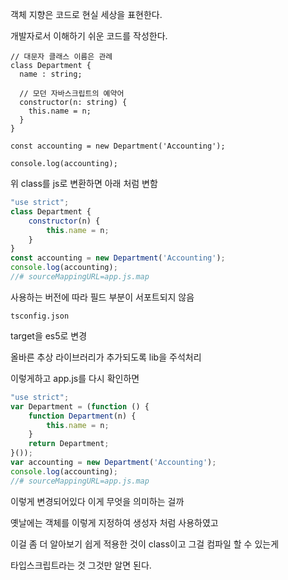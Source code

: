 객체 지향은 코드로 현실 세상을 표현한다.

개발자로서 이해하기 쉬운 코드를 작성한다.

```tsx
// 대문자 클래스 이름은 관례
class Department {
  name : string;

  // 모던 자바스크립트의 예약어
  constructor(n: string) {
    this.name = n;
  }
}

const accounting = new Department('Accounting');

console.log(accounting);
```

위 class를 js로 변환하면 아래 처럼 변함

```jsx
"use strict";
class Department {
    constructor(n) {
        this.name = n;
    }
}
const accounting = new Department('Accounting');
console.log(accounting);
//# sourceMappingURL=app.js.map
```

사용하는 버전에 따라 필드 부분이 서포트되지 않음

`tsconfig.json`

target을 es5로 변경

올바른 추상 라이브러리가 추가되도록 lib을 주석처리

이렇게하고 app.js를 다시 확인하면

```jsx
"use strict";
var Department = (function () {
    function Department(n) {
        this.name = n;
    }
    return Department;
}());
var accounting = new Department('Accounting');
console.log(accounting);
//# sourceMappingURL=app.js.map
```

이렇게 변경되어있다 이게 무엇을 의미하는 걸까

옛날에는 객체를 이렇게 지정하여 생성자 처럼 사용하였고

이걸 좀 더 알아보기 쉽게 적용한 것이 class이고 그걸 컴파일 할 수 있는게

타입스크립트라는 것 그것만 알면 된다.